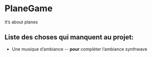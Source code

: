 # PlaneGame

It’s about planes


<h2>Liste des choses qui manquent au projet:</h2>

- Une musique d’ambiance
-- **pour** compléter l’ambiance synthwave
